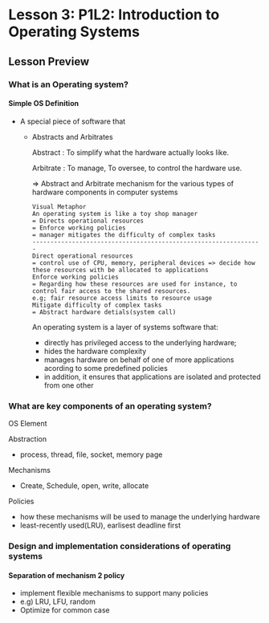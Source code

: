 # Lesson 3: P1L2: Introduction to Operating Systems

## Lesson Preview



### What is an Operating system?

####  Simple OS Definition

* A special piece of software that

  * Abstracts and Arbitrates

    Abstract : To simplify what the hardware actually looks like.

    Arbitrate : To manage, To oversee, to control the hardware use.

    => Abstract and Arbitrate mechanism for the various types of hardware components in computer systems

    ```
    Visual Metaphor
    An operating system is like a toy shop manager
    = Directs operational resources
    = Enforce working policies
    = manager mitigates the difficulty of complex tasks
    ----------------------------------------------------------------
    Direct operational resources
    = control use of CPU, memory, peripheral devices => decide how these resources with be allocated to applications
    Enforce working policies
    = Regarding how these resources are used for instance, to control fair access to the shared resources.
    e.g; fair resource access limits to resource usage
    Mitigate difficulty of complex tasks
    = Abstract hardware detials(system call)
    ```



    An operating system is a layer of systems software that:

    - directly has privileged access to the underlying hardware;
    - hides the hardware complexity
    - manages hardware on behalf of one of more applications acording to some predefined policies
    - in addition, it ensures that applications are isolated and protected from one other



### What are key components of an operating system?

OS Element

Abstraction

 * process, thread, file, socket, memory page

Mechanisms

* Create, Schedule, open, write, allocate

Policies

* how these mechanisms will be used to manage the underlying hardware
* least-recently used(LRU), earlisest deadline first

### Design and implementation considerations of operating systems

#### Separation of mechanism 2 policy

* implement flexible mechanisms to support many policies
* e.g) LRU, LFU, random
* Optimize for common case

